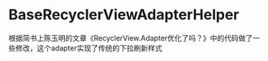# BaseRecyclerViewAdapterHelper
根据简书上陈玉明的文章《RecyclerView.Adapter优化了吗？》中的代码做了一些修改，这个adapter实现了传统的下拉刷新样式
